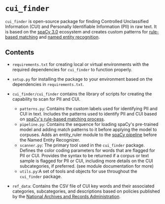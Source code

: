 # `cui_finder`

`cui_finder` is open-source package for finding Controlled Unclassified Information (CUI) and Personally Identifiable Information (PII) in raw text. It is based on the [spaCy 3.0](https://spacy.io/usage/v3) ecosystem and creates custom patterns for [rule-based matching](https://spacy.io/usage/rule-based-matching) and [named entity recognition](https://spacy.io/usage/linguistic-features#named-entities).

## Contents

* `requirements.txt` for creating local or virtual environments with the required dependencies for `cui_finder` to function properly.
* `setup.py` for installing the package to your environment based on the dependencies in `requirements.txt`.
* `cui_finder/cui_finder` contains the library of scripts for creating the capability to scan for PII and CUI.

  * `patterns.py`: Contains the custom labels used for identifying PII and CUI in text. Includes the patterns used to identify PII and CUI based on [spaCy's rule-based matching process](https://spacy.io/usage/rule-based-matching).
  * `pipeline.py`: Contains the sequence for loading spaCy's pre-trained model and adding match patterns to it before applying the model to corpuses. Adds an entity_ruler module to the [spaCy pipeline](https://spacy.io/usage/processing-pipelines) before the Named Entity Recognizer.
  * `scanner.py`: The primary tool used in the `cui_finder` package. Defines the color coding parameters for words that are flagged for PII or CUI. Provides the syntax to be returned if a corpus or text sample is flagged for
  PII or CUI, including more details on the CUI subcategories, if preferred. (see module documentation for more)
  * `utils.py`:A set of tools and objects for use throughout the `cui_finder` package.


* `ref_data`: Contains the CSV file of CUI key words and their associated categories, subcategories, and descriptions based on policies published by the [National Archives and Records Administration](https://www.archives.gov/cui).
